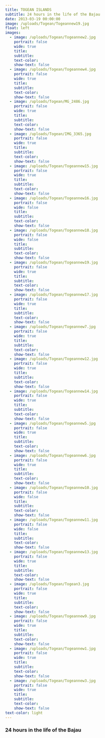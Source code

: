 ```yaml
---
title: TOGEAN ISLANDS
subtitle: 24 hours in the life of the Bajau
date: 2013-03-19 00:00:00
image: /uploads/Togean/Togeannew19.jpg
float: left
images:
  - image: /uploads/Togean/Togeannew2.jpg
    portrait: false
    wide: true
    title:
    subtitle:
    text-color:
    show-text: false
  - image: /uploads/Togean/Togeannew4.jpg
    portrait: false
    wide: true
    title:
    subtitle:
    text-color:
    show-text: false
  - image: /uploads/Togean/MG_2486.jpg
    portrait: false
    wide: true
    title:
    subtitle:
    text-color:
    show-text: false
  - image: /uploads/Togean/IMG_3365.jpg
    portrait: false
    wide: true
    title:
    subtitle:
    text-color:
    show-text: false
  - image: /uploads/Togean/Togeannew15.jpg
    portrait: false
    wide: true
    title:
    subtitle:
    text-color:
    show-text: false
  - image: /uploads/Togean/Togeannew16.jpg
    portrait: false
    wide: false
    title:
    subtitle:
    text-color:
    show-text: false
  - image: /uploads/Togean/Togeannew18.jpg
    portrait: false
    wide: false
    title:
    subtitle:
    text-color:
    show-text: false
  - image: /uploads/Togean/Togeannew19.jpg
    portrait: false
    wide: true
    title:
    subtitle:
    text-color:
    show-text: false
  - image: /uploads/Togean/Togeannew17.jpg
    portrait: false
    wide: true
    title:
    subtitle:
    text-color:
    show-text: false
  - image: /uploads/Togean/Togeannew7.jpg
    portrait: false
    wide: true
    title:
    subtitle:
    text-color:
    show-text: false
  - image: /uploads/Togean/Togeannew12.jpg
    portrait: false
    wide: true
    title:
    subtitle:
    text-color:
    show-text: false
  - image: /uploads/Togean/Togeannew14.jpg
    portrait: false
    wide: true
    title:
    subtitle:
    text-color:
    show-text: false
  - image: /uploads/Togean/Togeannew5.jpg
    portrait: false
    wide: true
    title:
    subtitle:
    text-color:
    show-text: false
  - image: /uploads/Togean/Togeannew6.jpg
    portrait: false
    wide: true
    title:
    subtitle:
    text-color:
    show-text: false
  - image: /uploads/Togean/Togeannew10.jpg
    portrait: false
    wide: false
    title:
    subtitle:
    text-color:
    show-text: false
  - image: /uploads/Togean/Togeannew11.jpg
    portrait: false
    wide: false
    title:
    subtitle:
    text-color:
    show-text: false
  - image: /uploads/Togean/Togeannew13.jpg
    portrait: false
    wide: true
    title:
    subtitle:
    text-color:
    show-text: false
  - image: /uploads/Togean/Togean3.jpg
    portrait: false
    wide: true
    title:
    subtitle:
    text-color:
    show-text: false
  - image: /uploads/Togean/Togeannew9.jpg
    portrait: false
    wide: true
    title:
    subtitle:
    text-color:
    show-text: false
  - image: /uploads/Togean/Togeannew1.jpg
    portrait: false
    wide: true
    title:
    subtitle:
    text-color:
    show-text: false
  - image: /uploads/Togean/Togeannew3.jpg
    portrait: false
    wide: true
    title:
    subtitle:
    text-color:
    show-text: false
text-color: light
---
```



### 24 hours in the life of the Bajau